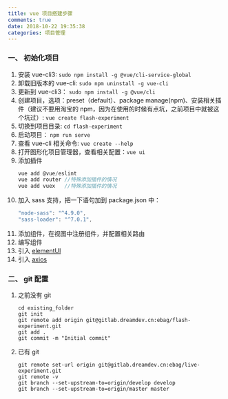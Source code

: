 ```yaml
---
title: vue 项目搭建步骤
comments: true
date: 2018-10-22 19:35:38
categories: 项目管理
---
```


### 一、 初始化项目

1. 安装 vue-cli3: `sudo npm install -g @vue/cli-service-global`
2. 卸载旧版本的 vue-cli: `sudo npm uninstall -g vue-cli`
3. 更新到 vue-cli3： `sudo npm install -g @vue/cli`
4. 创建项目，选项：preset（default）、package manage(npm)、安装相关插件（建议不要用淘宝的 npm，因为在使用的时候有点坑，之前项目中就被这个坑过）: `vue create flash-experiment`
5. 切换到项目目录: `cd flash-experiment`
6. 启动项目： `npm run serve`
7. 查看 vue-cli 相关命令: `vue create --help`
8. 打开图形化项目管理器，查看相关配置：`vue ui`
9. 添加插件
   ```js
   vue add @vue/eslint
   vue add router //特殊添加插件的情况
   vue add vuex   //特殊添加插件的情况
   ```
10. 加入 sass 支持，把一下语句加到 package.json 中：
    ```js
    "node-sass": "^4.9.0",
    "sass-loader": "^7.0.1",
    ```
11. 添加组件，在视图中注册组件，并配置相关路由
12. 编写组件
13. 引入 [elementUI](http://element-cn.eleme.io/#/zh-CN/component/pagination)
14. 引入 [axios](https://github.com/axios/axios)

### 二、 git 配置

1. 之前没有 git

   ```git
   cd existing_folder
   git init
   git remote add origin git@gitlab.dreamdev.cn:ebag/flash-experiment.git
   git add .
   git commit -m "Initial commit"
   ```

2. 已有 git

   ```git
   git remote set-url origin git@gitlab.dreamdev.cn:ebag/live-experiment.git
   git remote -v
   git branch --set-upstream-to=origin/develop develop
   git branch --set-upstream-to=origin/master master
   ```
